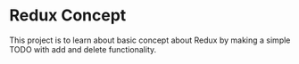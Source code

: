 # Redux Concept

 This project is to learn about basic concept about Redux by making a simple TODO with add and delete functionality.
